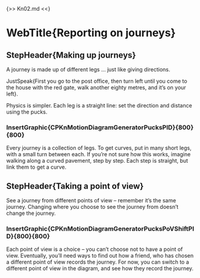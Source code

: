 {>> Kn02.md <<}

# WebTitle{Reporting on journeys}

## StepHeader{Making up journeys}

A journey is made up of different legs … just like giving directions.

JustSpeak{First you go to the post office, then turn left until you come to the house with the red gate, walk another eighty metres, and it’s on your left}.

Physics is simpler. Each leg is a straight line: set the direction and distance using the pucks.

### InsertGraphic{CPKnMotionDiagramGeneratorPucksPID}{800}{800}

Every journey is a collection of legs. To get curves, put in many short legs, with a small turn between each. If you’re not sure how this works, imagine walking along a curved pavement, step by step. Each step is straight, but link them to get a curve.

## StepHeader{Taking a point of view}

See a journey from different points of view – remember it’s the same journey. Changing where you choose to see the journey from doesn’t change the journey. 

### InsertGraphic{CPKnMotionDiagramGeneratorPucksPoVShiftPID}{800}{800}

Each point of view is a choice – you can’t choose not to have a point of view. Eventually, you’ll need ways to find out how a friend, who has chosen a different point of view records the journey. For now, you can switch to a different point of view in the diagram, and see how they record the journey.
